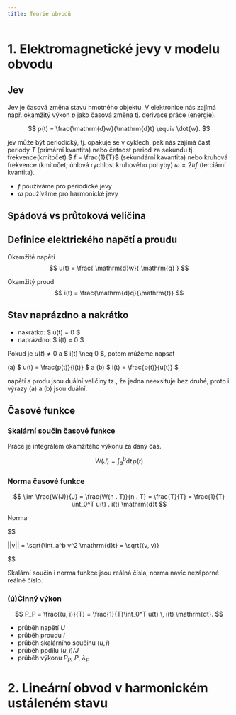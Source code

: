 ```yaml
---
title: Teorie obvodů
---
```


# 1. Elektromagnetické jevy v modelu obvodu

## Jev

Jev je časová změna stavu hmotného objektu. V elektronice nás zajímá např. okamžitý výkon $p$ jako časová změna tj. derivace práce (energie).

$$
p(t) = \frac{\mathrm{d}w}{\mathrm{d}t} \equiv \dot{w}.
$$

jev může být periodický, tj. opakuje se v cyklech, pak nás zajímá čast periody $T$ (primární kvantita) nebo četnost period za sekundu tj. frekvence(kmitočet) $ f = \frac{1}{T}$ (sekundární kavantita) nebo kruhová frekvence (kmitočet; úhlová rychlost kruhového pohyby)  $\omega = 2 \pi f$ (terciární kvantita).

- $f$ používáme pro periodické jevy
- $\omega$ používáme pro harmonické jevy

## Spádová vs průtoková veličina

## Definice elektrického napětí a proudu

Okamžité napětí $$ u(t) = \frac{ \mathrm{d}w}{ \mathrm{q} } $$

Okamžitý proud $$ i(t) = \frac{\mathrm{d}q}{\mathrm{t}} $$

## Stav naprázdno a nakrátko

- nakrátko: $ u(t) = 0 $
- naprázdno: $ i(t) = 0 $

Pokud je $u(t) \neq 0$ a $ i(t) \neq 0 $, potom můžeme napsat

(a) $ u(t) = \frac{p(t)}{i(t)} $ a  (b) $ i(t) = \frac{p(t)}{u(t)} $

napětí a produ jsou duální veličiny tz., že jedna neexsituje bez druhé, proto i výrazy (a) a (b) jsou duální.


## Časové funkce

### Skalární součin časové funkce

Práce je integrálem okamžitého výkonu za daný čas.

$$
W(J) = \int_a^b \mathrm{d}t\,p(t)
$$

### Norma časové funkce

$$
\lim \frac{W(J)}{J} = \frac{W(n . T)}{n . T} = \frac{T}{T} = \frac{1}{T} \int_0^T u(t) . i(t) \mathrm{d}t
$$

Norma

$$

||v|| = \sqrt{\int_a^b v^2 \mathrm{d}t} = \sqrt{(v, v)}

$$

Skalární součin i norma funkce jsou reálná čísla, norma navíc nezáporné reálné číslo.



### (ú)Činný výkon

$$
P_P = \frac{(u, i)}{T} = \frac{1}{T}\int_0^T u(t) \, i(t) \mathrm{dt}.
$$

- průběh napětí $U$
- průběh proudu $I$
- průběh skalárního součinu $(u, i)$
- průběh podílu $(u, i)/ J$
- průběh výkonu $P_P$, $P$, $\lambda_P$

# 2. Lineární obvod v harmonickém ustáleném stavu
